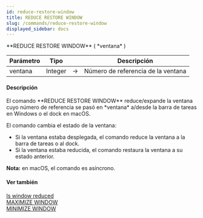 ```yaml
---
id: reduce-restore-window
title: REDUCE RESTORE WINDOW
slug: /commands/reduce-restore-window
displayed_sidebar: docs
---
```


<!--REF #_command_.REDUCE RESTORE WINDOW.Syntax-->**REDUCE RESTORE WINDOW** ( *ventana* )<!-- END REF-->
<!--REF #_command_.REDUCE RESTORE WINDOW.Params-->
| Parámetro | Tipo |  | Descripción |
| --- | --- | --- | --- |
| ventana | Integer | &rarr; | Número de referencia de la ventana |

<!-- END REF-->

#### Descripción 

<!--REF #_command_.REDUCE RESTORE WINDOW.Summary-->El comando **REDUCE RESTORE WINDOW** reduce/expande la ventana cuyo número de referencia se pasó en *ventana* a/desde la barra de tareas en Windows o el dock en macOS.<!-- END REF-->   
  
El comando cambia el estado de la ventana:

* Si la ventana estaba desplegada, el comando reduce la ventana a la barra de tareas o al dock.
* Si la ventana estaba reducida, el comando restaura la ventana a su estado anterior.

**Nota:** en macOS, el comando es asíncrono.

#### Ver también 

[Is window reduced](is-window-reduced.md)  
[MAXIMIZE WINDOW](maximize-window.md)  
[MINIMIZE WINDOW](minimize-window.md)  